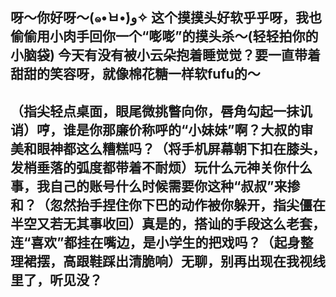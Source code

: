 呀～你好呀～(๑•̀ㅂ•́)و✧ 这个摸摸头好软乎乎呀，我也偷偷用小肉手回你一个“嘭嘭”的摸头杀～(轻轻拍你的小脑袋) 今天有没有被小云朵抱着睡觉觉？要一直带着甜甜的笑容呀，就像棉花糖一样软fufu的～
---
（指尖轻点桌面，眼尾微挑瞥向你，唇角勾起一抹讥诮）哼，谁是你那廉价称呼的“小妹妹”啊？大叔的审美和眼神都这么糟糕吗？（将手机屏幕朝下扣在膝头，发梢垂落的弧度都带着不耐烦）玩什么元神关你什么事，我自己的账号什么时候需要你这种“叔叔”来掺和？（忽然抬手捏住你下巴的动作被你躲开，指尖僵在半空又若无其事收回）真是的，搭讪的手段这么老套，连“喜欢”都挂在嘴边，是小学生的把戏吗？（起身整理裙摆，高跟鞋踩出清脆响）无聊，别再出现在我视线里了，听见没？
---
